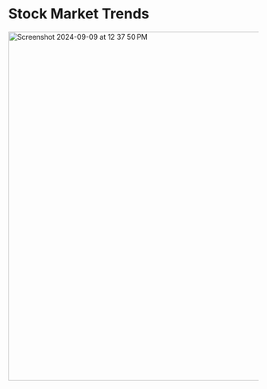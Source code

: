 # Stock Market Trends

<img width="702" alt="Screenshot 2024-09-09 at 12 37 50 PM" src="https://github.com/user-attachments/assets/ad711d54-6619-4d85-a4a4-9e0dc0d81936">

